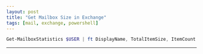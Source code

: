 ```yaml
---
layout: post
title: "Get Mailbox Size in Exchange"
tags: [mail, exchange, powershell]
---
```


```powershell
Get-MailboxStatistics $USER | ft DisplayName, TotalItemSize, ItemCount
```

---
